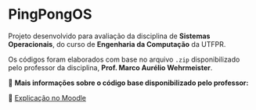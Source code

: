 # PingPongOS

Projeto desenvolvido para avaliação da disciplina de **Sistemas Operacionais**, do curso de **Engenharia da Computação** da UTFPR.

Os códigos foram elaborados com base no arquivo `.zip` disponibilizado pelo professor da disciplina, **Prof. Marco Aurélio Wehrmeister**.

📄 **Mais informações sobre o código base disponibilizado pelo professor:**

🔗 [Explicação no Moodle](https://moodle.utfpr.edu.br/mod/url/view.php?id=1481029)

